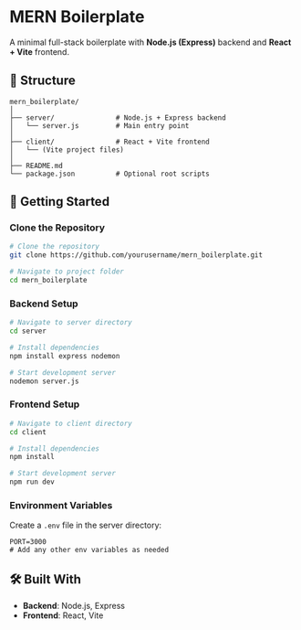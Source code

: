 # MERN Boilerplate

A minimal full-stack boilerplate with **Node.js (Express)** backend and **React + Vite** frontend.

## 📁 Structure

```
mern_boilerplate/
│
├── server/               # Node.js + Express backend
│   └── server.js         # Main entry point
│
├── client/               # React + Vite frontend
│   └── (Vite project files)
│
├── README.md
└── package.json          # Optional root scripts
```

## 🚀 Getting Started

### Clone the Repository

```bash
# Clone the repository
git clone https://github.com/yourusername/mern_boilerplate.git

# Navigate to project folder
cd mern_boilerplate
```

### Backend Setup

```bash
# Navigate to server directory
cd server

# Install dependencies
npm install express nodemon

# Start development server
nodemon server.js
```

### Frontend Setup

```bash
# Navigate to client directory
cd client

# Install dependencies
npm install

# Start development server
npm run dev
```

### Environment Variables

Create a `.env` file in the server directory:

```
PORT=3000
# Add any other env variables as needed
```

## 🛠️ Built With

- **Backend**: Node.js, Express
- **Frontend**: React, Vite
